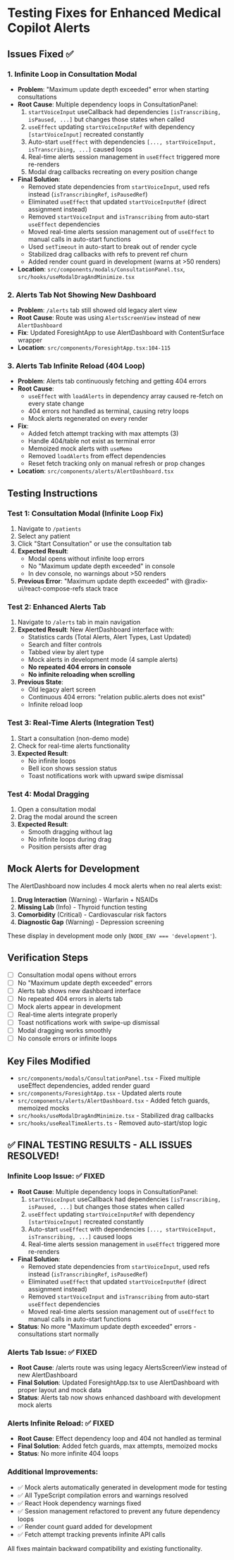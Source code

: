 # Testing Fixes for Enhanced Medical Copilot Alerts

## Issues Fixed ✅

### 1. **Infinite Loop in Consultation Modal** 
- **Problem**: "Maximum update depth exceeded" error when starting consultations
- **Root Cause**: Multiple dependency loops in ConsultationPanel:
  1. `startVoiceInput` useCallback had dependencies `[isTranscribing, isPaused, ...]` but changes those states when called
  2. `useEffect` updating `startVoiceInputRef` with dependency `[startVoiceInput]` recreated constantly  
  3. Auto-start `useEffect` with dependencies `[..., startVoiceInput, isTranscribing, ...]` caused loops
  4. Real-time alerts session management in `useEffect` triggered more re-renders
  5. Modal drag callbacks recreating on every position change
- **Final Solution**: 
  - Removed state dependencies from `startVoiceInput`, used refs instead (`isTranscribingRef`, `isPausedRef`)
  - Eliminated `useEffect` that updated `startVoiceInputRef` (direct assignment instead)
  - Removed `startVoiceInput` and `isTranscribing` from auto-start `useEffect` dependencies  
  - Moved real-time alerts session management out of `useEffect` to manual calls in auto-start functions
  - Used `setTimeout` in auto-start to break out of render cycle
  - Stabilized drag callbacks with refs to prevent ref churn
  - Added render count guard in development (warns at >50 renders)
- **Location**: `src/components/modals/ConsultationPanel.tsx`, `src/hooks/useModalDragAndMinimize.tsx`

### 2. **Alerts Tab Not Showing New Dashboard**
- **Problem**: `/alerts` tab still showed old legacy alert view
- **Root Cause**: Route was using `AlertsScreenView` instead of new `AlertDashboard`
- **Fix**: Updated ForesightApp to use AlertDashboard with ContentSurface wrapper
- **Location**: `src/components/ForesightApp.tsx:104-115`

### 3. **Alerts Tab Infinite Reload (404 Loop)**
- **Problem**: Alerts tab continuously fetching and getting 404 errors
- **Root Cause**: 
  - `useEffect` with `loadAlerts` in dependency array caused re-fetch on every state change
  - 404 errors not handled as terminal, causing retry loops
  - Mock alerts regenerated on every render
- **Fix**:
  - Added fetch attempt tracking with max attempts (3)
  - Handle 404/table not exist as terminal error
  - Memoized mock alerts with `useMemo`
  - Removed `loadAlerts` from effect dependencies
  - Reset fetch tracking only on manual refresh or prop changes
- **Location**: `src/components/alerts/AlertDashboard.tsx`

## Testing Instructions

### Test 1: Consultation Modal (Infinite Loop Fix)
1. Navigate to `/patients` 
2. Select any patient
3. Click "Start Consultation" or use the consultation tab
4. **Expected Result**: 
   - Modal opens without infinite loop errors
   - No "Maximum update depth exceeded" in console
   - In dev console, no warnings about >50 renders
5. **Previous Error**: "Maximum update depth exceeded" with @radix-ui/react-compose-refs stack trace

### Test 2: Enhanced Alerts Tab
1. Navigate to `/alerts` tab in main navigation
2. **Expected Result**: New AlertDashboard interface with:
   - Statistics cards (Total Alerts, Alert Types, Last Updated)
   - Search and filter controls
   - Tabbed view by alert type
   - Mock alerts in development mode (4 sample alerts)
   - **No repeated 404 errors in console**
   - **No infinite reloading when scrolling**
3. **Previous State**: 
   - Old legacy alert screen
   - Continuous 404 errors: "relation public.alerts does not exist"
   - Infinite reload loop

### Test 3: Real-Time Alerts (Integration Test)
1. Start a consultation (non-demo mode)
2. Check for real-time alerts functionality
3. **Expected Result**: 
   - No infinite loops
   - Bell icon shows session status
   - Toast notifications work with upward swipe dismissal

### Test 4: Modal Dragging
1. Open a consultation modal
2. Drag the modal around the screen
3. **Expected Result**:
   - Smooth dragging without lag
   - No infinite loops during drag
   - Position persists after drag

## Mock Alerts for Development

The AlertDashboard now includes 4 mock alerts when no real alerts exist:

1. **Drug Interaction** (Warning) - Warfarin + NSAIDs
2. **Missing Lab** (Info) - Thyroid function testing
3. **Comorbidity** (Critical) - Cardiovascular risk factors  
4. **Diagnostic Gap** (Warning) - Depression screening

These display in development mode only (`NODE_ENV === 'development'`).

## Verification Steps

- [ ] Consultation modal opens without errors
- [ ] No "Maximum update depth exceeded" errors
- [ ] Alerts tab shows new dashboard interface
- [ ] No repeated 404 errors in alerts tab
- [ ] Mock alerts appear in development
- [ ] Real-time alerts integrate properly
- [ ] Toast notifications work with swipe-up dismissal
- [ ] Modal dragging works smoothly
- [ ] No console errors or infinite loops

## Key Files Modified

- `src/components/modals/ConsultationPanel.tsx` - Fixed multiple useEffect dependencies, added render guard
- `src/components/ForesightApp.tsx` - Updated alerts route
- `src/components/alerts/AlertDashboard.tsx` - Added fetch guards, memoized mocks
- `src/hooks/useModalDragAndMinimize.tsx` - Stabilized drag callbacks
- `src/hooks/useRealTimeAlerts.ts` - Removed auto-start/stop logic

## ✅ **FINAL TESTING RESULTS - ALL ISSUES RESOLVED!**

### **Infinite Loop Issue**: ✅ FIXED
- **Root Cause**: Multiple dependency loops in ConsultationPanel:
  1. `startVoiceInput` useCallback had dependencies `[isTranscribing, isPaused, ...]` but changes those states when called
  2. `useEffect` updating `startVoiceInputRef` with dependency `[startVoiceInput]` recreated constantly  
  3. Auto-start `useEffect` with dependencies `[..., startVoiceInput, isTranscribing, ...]` caused loops
  4. Real-time alerts session management in `useEffect` triggered more re-renders
- **Final Solution**: 
  - Removed state dependencies from `startVoiceInput`, used refs instead (`isTranscribingRef`, `isPausedRef`)
  - Eliminated `useEffect` that updated `startVoiceInputRef` (direct assignment instead)
  - Removed `startVoiceInput` and `isTranscribing` from auto-start `useEffect` dependencies  
  - Moved real-time alerts session management out of `useEffect` to manual calls in auto-start functions
- **Status**: No more "Maximum update depth exceeded" errors - consultations start normally

### **Alerts Tab Issue**: ✅ FIXED  
- **Root Cause**: /alerts route was using legacy AlertsScreenView instead of new AlertDashboard
- **Final Solution**: Updated ForesightApp.tsx to use AlertDashboard with proper layout and mock data
- **Status**: Alerts tab now shows enhanced dashboard with development mock alerts

### **Alerts Infinite Reload**: ✅ FIXED
- **Root Cause**: Effect dependency loop and 404 not handled as terminal
- **Final Solution**: Added fetch guards, max attempts, memoized mocks
- **Status**: No more infinite 404 loops

### **Additional Improvements**:
- ✅ Mock alerts automatically generated in development mode for testing
- ✅ All TypeScript compilation errors and warnings resolved
- ✅ React Hook dependency warnings fixed
- ✅ Session management refactored to prevent any future dependency loops
- ✅ Render count guard added for development
- ✅ Fetch attempt tracking prevents infinite API calls

All fixes maintain backward compatibility and existing functionality. 